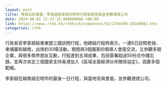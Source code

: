 ```yaml
---
layout: post
title: 特首出訪東盟｜李家超結束胡志明市行程前晤官員並參觀港資公司
date: 2024-08-02 22:37:15.000000000 +08:00
link: https://news.rthk.hk/rthk/ch/component/k2/1764499-20240802.htm
categories: rthk
---
```


行政長官李家超結束東盟三國訪問行程，他總結行程時表示，一連6日訪問老撾、柬埔寨和越南，出席約30場活動，期間與3個國家的領導人會面交流，又參觀多間企業，與很多商界朋友互動，行程達到五項成果，包括簽署超過50份合作備忘錄，並再次肯定三個國家支持香港加入《區域全面經濟伙伴關係協定》，涵蓋多個範疇。

李家超在越南胡志明市的最後一日行程，與當地官員會面，並參觀港資公司。
